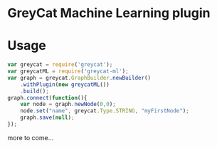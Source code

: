 # GreyCat Machine Learning plugin

# Usage

```js
var greycat = require('greycat');
var greycatML = require('greycat-ml');
var graph = greycat.GraphBuilder.newBuilder()
    .withPlugin(new greycatML())
    .build();
graph.connect(function(){
    var node = graph.newNode(0,0);
    node.set("name", greycat.Type.STRING, "myFirstNode");
    graph.save(null);
});
```
more to come...
